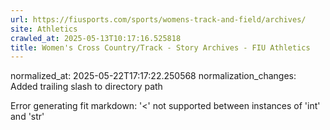 ```yaml
---
url: https://fiusports.com/sports/womens-track-and-field/archives/
site: Athletics
crawled_at: 2025-05-13T10:17:16.525818
title: Women's Cross Country/Track - Story Archives - FIU Athletics
---
```

normalized_at: 2025-05-22T17:17:22.250568
normalization_changes: Added trailing slash to directory path

Error generating fit markdown: '<' not supported between instances of 'int' and 'str'